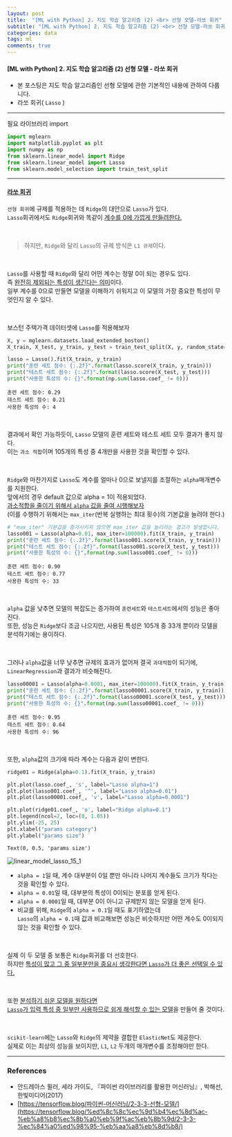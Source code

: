 ```yaml
---
layout: post
title:  "[ML with Python] 2. 지도 학습 알고리즘 (2) <br> 선형 모델-라쏘 회귀"
subtitle: "[ML with Python] 2. 지도 학습 알고리즘 (2) <br> 선형 모델-라쏘 회귀"
categories: data
tags: ml
comments: true
---
```

#### [ML with Python] 2. 지도 학습 알고리즘 (2) 선형 모델 - 라쏘 회귀
- 본 포스팅은 지도 학습 알고리즘인 선형 모델에 관한 기본적인 내용에 관하여 다룹니다.
- 라쏘 회귀( `Lasso` )

___

필요 라이브러리 import

```python
import mglearn
import matplotlib.pyplot as plt
import numpy as np
from sklearn.linear_model import Ridge
from sklearn.linear_model import Lasso
from sklearn.model_selection import train_test_split
```

---

#### <u>라쏘 회귀</u>

`선형 회귀`에 규제를 적용하는 데 `Ridge`의 대안으로 `Lasso`가 있다.<br>
`Lasso`회귀에서도 `Ridge`회귀와 똑같이 <u>계수를 0에 가깝게 만들려한다.</u>

<br>

> 하지만, `Ridge`와 달리 `Lasso`의 규제 방식은 `L1 규제`이다.

<br>

`Lasso`를 사용할 때 `Ridge`와 달리 어떤 계수는 정말 0이 되는 경우도 있다.<br>
즉 <u>완전히 제외되는 특성이 생긴다는 의미</u>이다.<br>
일부 계수를 0으로 만들면 모델을 이해하기 쉬워지고 이 모델의 가장 중요한 특성이 무엇인지 알 수 있다.

<br>

보스턴 주택가격 데이터셋에 `Lasso`를 적용해보자


```python
X, y = mglearn.datasets.load_extended_boston()
X_train, X_test, y_train, y_test = train_test_split(X, y, random_state=0)
```


```python
lasso = Lasso().fit(X_train, y_train)
print("훈련 세트 점수: {:.2f}".format(lasso.score(X_train, y_train)))
print("테스트 세트 점수: {:.2f}".format(lasso.score(X_test, y_test)))
print("사용한 특성의 수: {}".format(np.sum(lasso.coef_ != 0)))
```

    훈련 세트 점수: 0.29
    테스트 세트 점수: 0.21
    사용한 특성의 수: 4
    
<br>

결과에서 확인 가능하듯이, `Lasso` 모델의 훈련 세트와 테스트 세트 모두 결과가 좋지 않다.<br>
이는 `과소 적합`이며 105개의 특성 중 4개만을 사용한 것을 확인할 수 있다.

<br>

`Ridge`와 마찬가지로 `Lasso`도 계수를 얼마나 0으로 보낼지를 조절하는 `alpha`매개변수를 지원한다.<br>
앞에서의 경우 default 값으로 alpha = 1이 적용되었다.<br>
<u>과소적합을 줄이기 위해서 `alpha` 값을 줄여 시행해보자</u><br>(이를 수행하기 위해서는 `max_iter`(반복 실행하는 최대 횟수)의 기본값을 늘려야 한다.)

```python
# "max_iter" 기본값을 증가시키지 않으면 max_iter 값을 늘리라는 경고가 발생합니다.
lasso001 = Lasso(alpha=0.01, max_iter=100000).fit(X_train, y_train)
print("훈련 세트 점수: {:.2f}".format(lasso001.score(X_train, y_train)))
print("테스트 세트 점수: {:.2f}".format(lasso001.score(X_test, y_test)))
print("사용한 특성의 수: {}".format(np.sum(lasso001.coef_ != 0)))
```

    훈련 세트 점수: 0.90
    테스트 세트 점수: 0.77
    사용한 특성의 수: 33
    
<br>

`alpha` 값을 낮추면 모델의 복잡도는 증가하여 `훈련세트`와 `테스트세트`에서의 성능은 좋아진다.<br>
또한, 성능은 `Ridge`보다 조금 나으지만, 사용된 특성은 105개 중 33개 뿐이라 모델을 분석하기에는 용이하다.

<br>

그러나 `alpha`값을 너무 낮추면 규제의 효과가 없어져 결국 `과대적합`이 되기에, `LinearRegression`과 결과가 비슷해진다.

```python
lasso00001 = Lasso(alpha=0.0001, max_iter=100000).fit(X_train, y_train)
print("훈련 세트 점수: {:.2f}".format(lasso00001.score(X_train, y_train)))
print("테스트 세트 점수: {:.2f}".format(lasso00001.score(X_test, y_test)))
print("사용한 특성의 수: {}".format(np.sum(lasso00001.coef_ != 0)))
```

    훈련 세트 점수: 0.95
    테스트 세트 점수: 0.64
    사용한 특성의 수: 96
    

<br>

또한, `alpha`값의 크기에 따라 계수는 다음과 같이 변한다.


```python
ridge01 = Ridge(alpha=0.1).fit(X_train, y_train)

plt.plot(lasso.coef_, 's', label="Lasso alpha=1")
plt.plot(lasso001.coef_, '^', label="Lasso alpha=0.01")
plt.plot(lasso00001.coef_, 'v', label="Lasso alpha=0.0001")

plt.plot(ridge01.coef_, 'o', label="Ridge alpha=0.1")
plt.legend(ncol=2, loc=(0, 1.05))
plt.ylim(-25, 25)
plt.xlabel("params category")
plt.ylabel("params size")
```




    Text(0, 0.5, 'params size')




    
![linear_model_lasso_15_1](https://user-images.githubusercontent.com/53929665/98838757-0b612480-2488-11eb-8317-daf7c7352f0f.png)

    


- `alpha = 1`일 때, 계수 대부분이 0일 뿐만 아니라 나머지 계수들도 크기가 작다는 것을 확인할 수 있다.
- `alpha = 0.01`일 때, 대부분의 특성이 0이되는 분포를 얻게 된다.
- `alpha = 0.0001`일 때, 대부분 0이 아니고 규제받지 않는 모델을 얻게 된다.
- 비교를 위해, `Ridge`의 `alpha = 0.1`일 때도 표기하였는데<br>`Lasso`의 `alpha = 0.1`때 값과 비교해보면 성능은 비슷하지만 어떤 계수도 0이되지 않는 것을 확인할 수 있다.

<br>

실제 이 두 모델 중 보통은 `Ridge`회귀를 더 선호한다.<br>
하지만 <u>특성이 많고 그 중 일부분만을 중요시 생각한다면 `Lasso`가 더 좋은 선택일 수 있다.</u>

<br>

또한 <u>분석하기 쉬운 모델을 원하다면</u><br>
<u> `Lasso`가 입력 특성 중 일부만 사용하므로 쉽게 해석할 수 있는 모델</u>을 만들어 줄 것이다.

<br>

`scikit-learn`에는 `Lasso`와 `Ridge`의 제약을 결합한 `ElasticNet`도 제공한다.<br>
실제로 이는 최상의 성능을 보이지만, `L1`, `L2` 두개의 매개변수를 조정해야만 한다.

---

### References

- 안드레아스 뮐러, 세라 가이도, 『파이썬 라이브러리를 활용한 머신러닝』, 박해선, 한빛미디어(2017)
- [https://tensorflow.blog/파이썬-머신러닝/2-3-3-선형-모델/](https://tensorflow.blog/%ed%8c%8c%ec%9d%b4%ec%8d%ac-%eb%a8%b8%ec%8b%a0%eb%9f%ac%eb%8b%9d/2-3-3-%ec%84%a0%ed%98%95-%eb%aa%a8%eb%8d%b8/)


